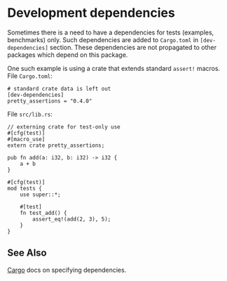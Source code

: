 # Development dependencies

Sometimes there is a need to have a dependencies for tests (examples,
benchmarks) only. Such dependencies are added to `Cargo.toml` in
`[dev-dependencies]` section. These dependencies are not propagated to other
packages which depend on this package.

One such example is using a crate that extends standard `assert!` macros.  
File `Cargo.toml`:

```ignore
# standard crate data is left out
[dev-dependencies]
pretty_assertions = "0.4.0"
```

File `src/lib.rs`:

```rust,ignore
// externing crate for test-only use
#[cfg(test)]
#[macro_use]
extern crate pretty_assertions;

pub fn add(a: i32, b: i32) -> i32 {
    a + b
}

#[cfg(test)]
mod tests {
    use super::*;

    #[test]
    fn test_add() {
        assert_eq!(add(2, 3), 5);
    }
}
```

## See Also
[Cargo][cargo] docs on specifying dependencies.

[cargo]: http://doc.crates.io/specifying-dependencies.html
